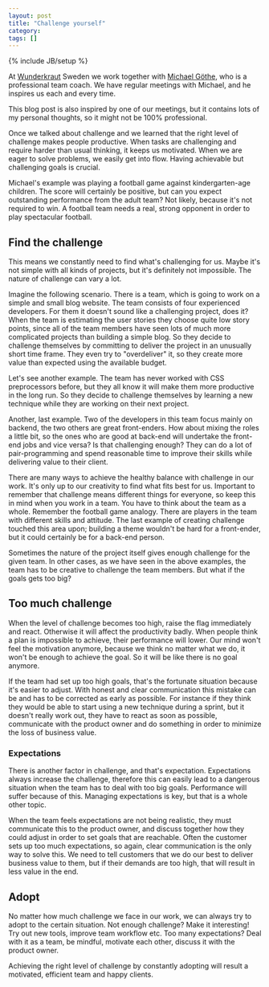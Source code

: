 ```yaml
---
layout: post
title: "Challenge yourself"
category: 
tags: []
---
```

{% include JB/setup %}

At [Wunderkraut](http://wunderkraut.com) Sweden we work together with [Michael Göthe](http://teamcoach.se), who is a professional team coach. We have regular meetings with Michael, and he inspires us each and every time.

This blog post is also inspired by one of our meetings, but it contains lots of my personal thoughts, so it might not be 100% professional. 

Once we talked about challenge and we learned that the right level of challenge makes people productive. When tasks are challenging and require harder than usual thinking, it keeps us motivated. When we are eager to solve problems, we easily get into flow. Having achievable but challenging goals is crucial.

Michael's example was playing a football game against kindergarten-age children. The score will certainly be positive, but can you expect outstanding performance from the adult team? Not likely, because it's not required to win. A football team needs a real, strong opponent in order to play spectacular football.

## Find the challenge

This means we constantly need to find what's challenging for us. Maybe it's not simple with all kinds of projects, but it's definitely not impossible. The nature of challenge can vary a lot. 

Imagine the following scenario. There is a team, which is going to work on a simple and small blog website. The team consists of four experienced developers. For them it doesn't sound like a challenging project, does it? When the team is estimating the user stories they choose quite low story points, since all of the team members have seen lots of much more complicated projects than building a simple blog. So they decide to challenge themselves by committing to deliver the project in an unusually short time frame. They even try to "overdeliver" it, so they create more value than expected using the available budget.

Let's see another example. The team has never worked with CSS preprocessors before, but they all know it will make them more productive in the long run. So they decide to challenge themselves by learning a new technique while they are working on their next project. 

Another, last example. Two of the developers in this team focus mainly on backend, the two others are great front-enders. How about mixing the roles a little bit, so the ones who are good at back-end will undertake the front-end jobs and vice versa? Is that challenging enough? They can do a lot of pair-programming and spend reasonable time to improve their skills while delivering value to their client.

There are many ways to achieve the healthy balance with challenge in our work. It's only up to our creativity to find what fits best for us. Important to remember that challenge means different things for everyone, so keep this in mind when you work in a team. You have to think about the team as a whole. Remember the football game analogy. There are players in the team with different skills and attitude. The last example of creating challenge touched this area upon; building a theme wouldn't be hard for a front-ender, but it could certainly be for a back-end person.

Sometimes the nature of the project itself gives enough challenge for the given team. In other cases, as we have seen in the above examples, the team has to be creative to challenge the team members. But what if the goals gets too big?

## Too much challenge

When the level of challenge becomes too high, raise the flag immediately and react. Otherwise it will affect the productivity badly. When people think a plan is impossible to achieve, their performance will lower. Our mind won't feel the motivation anymore, because we think no matter what we do, it won't be enough to achieve the goal. So it will be like there is no goal anymore.

If the team had set up too high goals, that's the fortunate situation because it's easier to adjust. With honest and clear communication this mistake can be and has to be corrected as early as possible. For instance if they think they would be able to start using a new technique during a sprint, but it doesn't really work out, they have to react as soon as possible, communicate with the product owner and do something in order to minimize the loss of business value.

### Expectations

There is another factor in challenge, and that's expectation. Expectations always increase the challenge, therefore this can easily lead to a dangerous situation when the team has to deal with too big goals. Performance will suffer because of this. Managing expectations is key, but that is a whole other topic. 

When the team feels expectations are not being realistic, they must communicate this to the product owner, and discuss together how they could adjust in order to set goals that are reachable. Often the customer sets up too much expectations, so again, clear communication is the only way to solve this. We need to tell customers that we do our best to deliver business value to them, but if their demands are too high, that will result in less value in the end.

## Adopt

No matter how much challenge we face in our work, we can always try to adopt to the certain situation. Not enough challenge? Make it interesting! Try out new tools, improve team workflow etc. Too many expectations? Deal with it as a team, be mindful, motivate each other, discuss it with the product owner.

Achieving the right level of challenge by constantly adopting will result a motivated, efficient team and happy clients.

